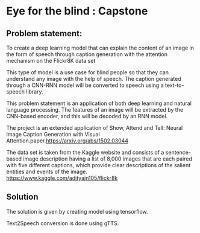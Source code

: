 # Eye for the blind : Capstone
## Problem statement:
To create a deep learning model that can explain the content of an image in the form of speech through caption generation with the attention mechanism on the Flickr8K data set

This type of model is a use case for blind people so that they can understand any image with the help of speech. The caption generated through a CNN-RNN model will be converted to speech using a text-to-speech library.

This problem statement is an application of both deep learning and natural language processing. The features of an image will be extracted by the CNN-based encoder, and this will be decoded by an RNN model.

The project is an extended application of Show, Attend and Tell: Neural Image Caption Generation with Visual Attention.paper.https://arxiv.org/abs/1502.03044

The data set is taken from the Kaggle website and consists of a sentence-based image description having a list of 8,000 images that are each paired with five different captions, which provide clear descriptions of the salient entities and events of the image. https://www.kaggle.com/adityajn105/flickr8k

## Solution
The solution is given by creating model using tensorflow.

Text2Speech conversion is done using gTTS.
